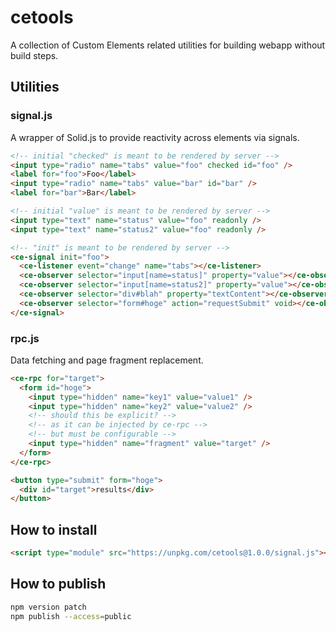 # cetools

A collection of Custom Elements related utilities for building webapp without build steps.

## Utilities

### signal.js

A wrapper of Solid.js to provide reactivity across elements via signals.

```html
<!-- initial "checked" is meant to be rendered by server -->
<input type="radio" name="tabs" value="foo" checked id="foo" />
<label for="foo">Foo</label>
<input type="radio" name="tabs" value="bar" id="bar" />
<label for="bar">Bar</label>

<!-- initial "value" is meant to be rendered by server -->
<input type="text" name="status" value="foo" readonly />
<input type="text" name="status2" value="foo" readonly />

<!-- "init" is meant to be rendered by server -->
<ce-signal init="foo">
  <ce-listener event="change" name="tabs"></ce-listener>
  <ce-observer selector="input[name=status]" property="value"></ce-observer>
  <ce-observer selector="input[name=status2]" property="value"></ce-observer>
  <ce-observer selector="div#blah" property="textContent"></ce-observer>
  <ce-observer selector="form#hoge" action="requestSubmit" void></ce-observer>
</ce-signal>
```

### rpc.js

Data fetching and page fragment replacement.

```html
<ce-rpc for="target">
  <form id="hoge">
    <input type="hidden" name="key1" value="value1" />
    <input type="hidden" name="key2" value="value2" />
    <!-- should this be explicit? -->
    <!-- as it can be injected by ce-rpc -->
    <!-- but must be configurable -->
    <input type="hidden" name="fragment" value="target" />
  </form>
</ce-rpc>

<button type="submit" form="hoge">
  <div id="target">results</div>
</button>
```

## How to install

```html
<script type="module" src="https://unpkg.com/cetools@1.0.0/signal.js"></script>
```

## How to publish

```sh
npm version patch
npm publish --access=public
```
